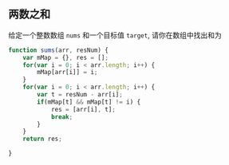 ## 两数之和
给定一个整数数组 `nums` 和一个目标值 `target`, 请你在数组中找出和为
```js
function sums(arr, resNum) {
	var mMap = {}, res = [];
	for(var i = 0; i < arr.length; i++) {
		mMap[arr[i]] = i;
	}
	for(var i = 0; i < arr.length; i++) {
		var t = resNum - arr[i];
		if(mMap[t] && mMap[t] != i) {
			res = [arr[i], t];
			break;
		}
	}
	return res;

}
```